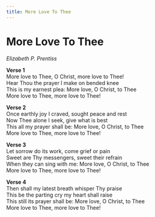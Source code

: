 ```yaml
---
title: More Love To Thee  
---
```


# More Love To Thee  
  
_Elizabeth P. Prentiss_  
  
**Verse 1**  
More love to Thee, O Christ, more love to Thee!  
Hear Thou the prayer I make on bended knee  
This is my earnest plea: More love, O Christ, to Thee  
More love to Thee, more love to Thee!  
  
**Verse 2**  
Once earthly joy I craved, sought peace and rest  
Now Thee alone I seek, give what is best  
This all my prayer shall be: More love, O Christ, to Thee  
More love to Thee, more love to Thee!  
  
**Verse 3**  
Let sorrow do its work, come grief or pain  
Sweet are Thy messengers, sweet their refrain  
When they can sing with me: More love, O Christ, to Thee  
More love to Thee, more love to Thee!  
  
**Verse 4**  
Then shall my latest breath whisper Thy praise  
This be the parting cry my heart shall raise  
This still its prayer shall be: More love, O Christ, to Thee  
More love to Thee, more love to Thee!  
  
  